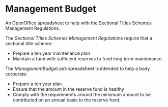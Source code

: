 # Management Budget
An OpenOffice spreadsheet to help with the Sectional Titles Schemes Management Regulations.

The _Sectional Titles Schemes Management Regulations_ require that a sectional title scheme:
* Prepare a ten year maintenance plan
* Maintain a fund with sufficient reserves to fund long term maintenance.

The _ManagementBudget.ods_ spreadsheet is intended to help a body corporate:
* Prepare a ten year plan
* Ensure that the amount in the reserve fund is healthy
* Comply with the requirements around the mimimum amount to be contributed on an annual basis to the reserve fund.


